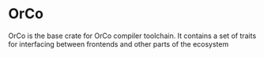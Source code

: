 # OrCo
OrCo is the base crate for OrCo compiler toolchain.
It contains a set of traits for interfacing between frontends and other parts of the ecosystem
